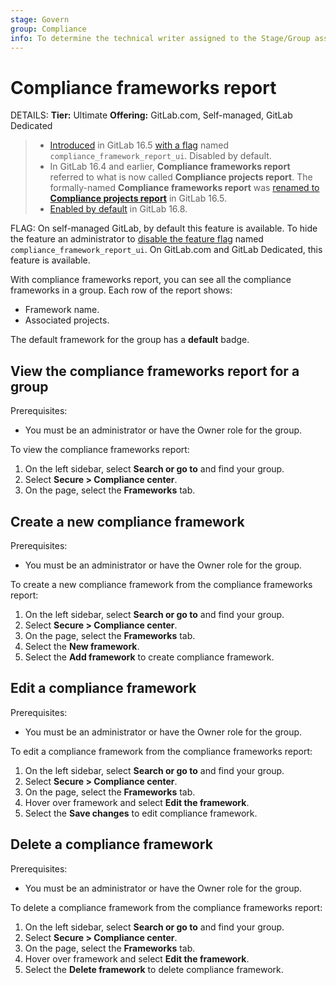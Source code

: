 ```yaml
---
stage: Govern
group: Compliance
info: To determine the technical writer assigned to the Stage/Group associated with this page, see https://handbook.gitlab.com/handbook/product/ux/technical-writing/#assignments
---
```


# Compliance frameworks report

DETAILS:
**Tier:** Ultimate
**Offering:** GitLab.com, Self-managed, GitLab Dedicated

> - [Introduced](https://gitlab.com/gitlab-org/gitlab/-/issues/422973) in GitLab 16.5 [with a flag](../../../administration/feature_flags.md) named `compliance_framework_report_ui`. Disabled by default.
> - In GitLab 16.4 and earlier, **Compliance frameworks report** referred to what is now called **Compliance projects report**. The formally-named **Compliance frameworks report** was [renamed to **Compliance projects report**](https://gitlab.com/gitlab-org/gitlab/-/issues/422963) in GitLab 16.5.
> - [Enabled by default](https://gitlab.com/gitlab-org/gitlab/-/merge_requests/140825) in GitLab 16.8.

FLAG:
On self-managed GitLab, by default this feature is available. To hide the feature an administrator to [disable the feature flag](../../../administration/feature_flags.md) named
`compliance_framework_report_ui`. On GitLab.com and GitLab Dedicated, this feature is available.

With compliance frameworks report, you can see all the compliance frameworks in a group. Each row of the report shows:

- Framework name.
- Associated projects.

The default framework for the group has a **default** badge.

## View the compliance frameworks report for a group

Prerequisites:

- You must be an administrator or have the Owner role for the group.

To view the compliance frameworks report:

1. On the left sidebar, select **Search or go to** and find your group.
1. Select **Secure > Compliance center**.
1. On the page, select the **Frameworks** tab.

## Create a new compliance framework

Prerequisites:

- You must be an administrator or have the Owner role for the group.

To create a new compliance framework from the compliance frameworks report:

1. On the left sidebar, select **Search or go to** and find your group.
1. Select **Secure > Compliance center**.
1. On the page, select the **Frameworks** tab.
1. Select the **New framework**.
1. Select the **Add framework** to create compliance framework.

## Edit a compliance framework

Prerequisites:

- You must be an administrator or have the Owner role for the group.

To edit a compliance framework from the compliance frameworks report:

1. On the left sidebar, select **Search or go to** and find your group.
1. Select **Secure > Compliance center**.
1. On the page, select the **Frameworks** tab.
1. Hover over framework and select **Edit the framework**.
1. Select the **Save changes** to edit compliance framework.

## Delete a compliance framework

Prerequisites:

- You must be an administrator or have the Owner role for the group.

To delete a compliance framework from the compliance frameworks report:

1. On the left sidebar, select **Search or go to** and find your group.
1. Select **Secure > Compliance center**.
1. On the page, select the **Frameworks** tab.
1. Hover over framework and select **Edit the framework**.
1. Select the **Delete framework** to delete compliance framework.

